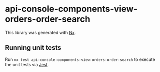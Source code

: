 # api-console-components-view-orders-order-search

This library was generated with [Nx](https://nx.dev).

## Running unit tests

Run `nx test api-console-components-view-orders-order-search` to execute the unit tests via [Jest](https://jestjs.io).
